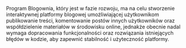 Program Blogownia, który jest w fazie rozwoju, ma na celu stworzenie interaktywnej platformy blogowej umożliwiającej użytkownikom publikowanie treści, komentowanie postów innych użytkowników oraz współdzielenie materiałów w środowisku online, jednakże obecnie nadal wymaga dopracowania funkcjonalności oraz rozwiązania istniejących błędów w kodzie, aby zapewnić stabilność i użyteczność platformy.